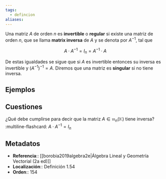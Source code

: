 ```yaml
---
tags:
  - defincion
aliases:
---
```

Una matriz $A$ de orden $n$ es **invertible** o **regular** si existe una matriz de orden $n$, que se llama **matrix inversa** de $A$ y se denota por $A^{-1}$, tal que

$$A·A^{-1} = I_n = A^{-1}·A$$

De estas igualdades se sigue que si $A$ es invertible entonces su inversa es invertible y $(A^{-1})^{-1} = A$. Diremos que una matriz es **singular** si no tiene inversa.

## Ejemplos

## Cuestiones

¿Qué debe cumplirse para decir que la matriz $A \in \mathfrak{m}_n(\mathbb{K})$ tiene inversa?
:multiline-flashcard:
$A·A^{-1} = I_n$

## Metadatos
- **Referencia**:: [[borobia2019algebra2e|Álgebra Lineal y Geometría Vectorial (2a ed)]]
- **Localización**:: Definición 1.54
- **Orden**:: 154
